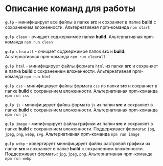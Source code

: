 # Описание команд для работы

`gulp` - минифицирует все файлы в папке __src__ и сохраняет в папке __build__ с сохранением вложенности.
Альтернативная npm-команда `npm start`

`gulp clean` - очищает соджержимое папки __build__.
Альтернативная npm-команда `npm run clean`

`gulp clearall` - очищает соджержимое папок __src__ и __build__.
Альтернативная npm-команда `npm run clearall`

`gulp html` - минифицирует файлы формата `html` из папки __src__ и сохраняет в папке __build__ с сохранением вложенности.
Альтернативная npm-команда `npm run html`

`gulp css` - минифицирует файлы формата `css` из папки __src__ и сохраняет в папке __build__ с сохранением вложенности.
Альтернативная npm-команда `npm run css`

`gulp js` - минифицирует файлы формата `js` из папки __src__ и сохраняет в папке __build__ с сохранением вложенности.
Альтернативная npm-команда `npm run js`

`gulp image` - минифицирует файлы графики из папки __src__ и сохраняет в папке __build__ с сохранением вложенности. 
Поддерживает форматы: `jpg`, `jpeg`, `png`, `webp`, `svg`.
Альтернативная npm-команда `npm run image`

`gulp webp` - ковертирует минифицирует файлы растровой графики из папки __src__ и сохраняет в папке __build__ с сохранением вложенности. 
Поддерживает форматы: `jpg`, `jpeg`, `png`.
Альтернативная npm-команда `npm run webp`